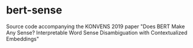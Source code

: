 # bert-sense
Source code accompanying the KONVENS 2019 paper "Does BERT Make Any Sense? Interpretable Word Sense Disambiguation with Contextualized Embeddings"
